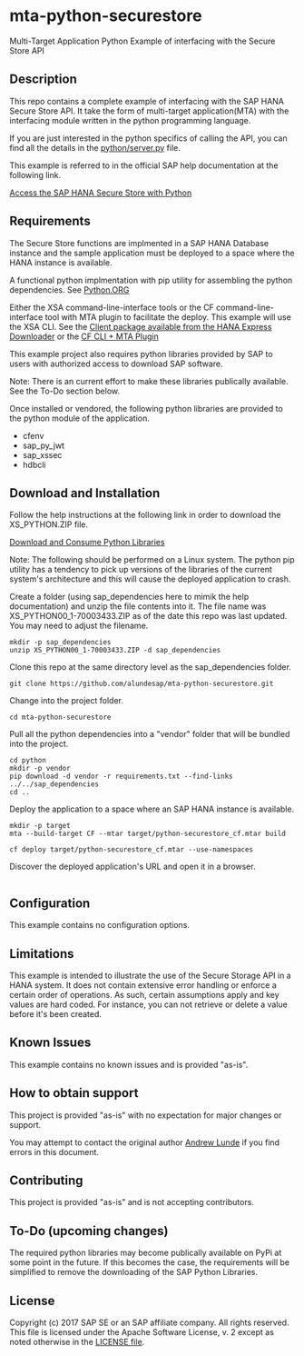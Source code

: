 # mta-python-securestore
Multi-Target Application Python Example of interfacing with the Secure Store API

## Description

This repo contains a complete example of interfacing with the SAP HANA Secure Store API.  It take the form of multi-target application(MTA) with the interfacing module written in the python programming language.  

If you are just interested in the python specifics of calling the API, you can find all the details in the [python/server.py](python/server.py) file.

This example is referred to in the official SAP help documentation at the following link.

[Access the SAP HANA Secure Store with Python](https://help.sap.com/viewer/DRAFT/4505d0bdaf4948449b7f7379d24d0f0d/2.0.04/en-US/0d07ee1462c141beb8a86a92bc9cb92e.html)

## Requirements

The Secure Store functions are implmented in a SAP HANA Database instance and the sample application must be deployed to a space where the HANA instance is available.

A functional python implmentation with pip utility for assembling the python dependencies.  See [Python.ORG](https://www.python.org/)

Either the XSA command-line-interface tools or the CF command-line-interface tool with MTA plugin to facilitate the deploy.  This example will use the XSA CLI. See the [Client package available from the HANA Express Downloader](https://www.sap.com/cmp/ft/crm-xu16-dat-hddedft/index.html) or the [CF CLI + MTA Plugin](https://github.com/cloudfoundry-incubator/multiapps-cli-plugin)

This example project also requires python libraries provided by SAP to users with authorized access to download SAP software.

Note: There is an current effort to make these libraries publically available.  See the To-Do section below.

Once installed or vendored, the following python libraries are provided to the python module of the application.

- cfenv
- sap_py_jwt
- sap_xssec
- hdbcli

## Download and Installation

Follow the help instructions at the following link in order to download the XS_PYTHON.ZIP file.

[Download and Consume Python Libraries](https://help.sap.com/viewer/4505d0bdaf4948449b7f7379d24d0f0d/2.0.03/en-US/842824f04d654ceeaf5168da663a65ce.html)

Note: The following should be performed on a Linux system.  The python pip utility has a tendency to pick up versions of the libraries of the current system's architecture and this will cause the deployed application to crash.

Create a folder (using sap_dependencies here to mimik the help documentation) and unzip the file contents into it.
The file name was XS_PYTHON00_1-70003433.ZIP as of the date this repo was last updated.  You may need to adjust the filename.

```
mkdir -p sap_dependencies
unzip XS_PYTHON00_1-70003433.ZIP -d sap_dependencies
```

Clone this repo at the same directory level as the sap_dependencies folder.
```
git clone https://github.com/alundesap/mta-python-securestore.git
```

Change into the project folder.
```
cd mta-python-securestore
```

Pull all the python dependencies into a "vendor" folder that will be bundled into the project.
```
cd python
mkdir -p vendor
pip download -d vendor -r requirements.txt --find-links ../../sap_dependencies
cd ..
```

Deploy the application to a space where an SAP HANA instance is available.
```
mkdir -p target
mta --build-target CF --mtar target/python-securestore_cf.mtar build

cf deploy target/python-securestore_cf.mtar --use-namespaces
```

Discover the deployed application's URL and open it in a browser.
```
```

## Configuration

This example contains no configuration options.

## Limitations

This example is intended to illustrate the use of the Secure Storage API in a HANA system.  It does not contain extensive error handling or enforce a certain order of operations.  As such, certain assumptions apply and key values are hard coded.  For instance, you can not retrieve or delete a value before it's been created.

## Known Issues

This example contains no known issues and is provided "as-is".

## How to obtain support

This project is provided "as-is" with no expectation for major changes or support.

You may attempt to contact the original author [Andrew Lunde](mailto:andrew.lunde@sap.com) if you find errors in this document.

## Contributing

This project is provided "as-is" and is not accepting contributors.

## To-Do (upcoming changes)

The required python libraries may become publically available on PyPi at some point in the future.  If this becomes the case, the requirements will be simplified to remove the downloading of the SAP Python Libraries.

## License
 Copyright (c) 2017 SAP SE or an SAP affiliate company. All rights reserved.
 This file is licensed under the Apache Software License, v. 2 except as noted otherwise in the [LICENSE file](LICENSE).
